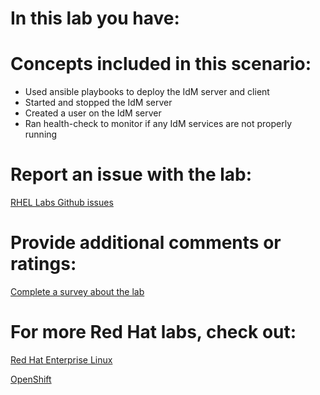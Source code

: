 # In this lab you have:
# Concepts included in this scenario:
* Used ansible playbooks to deploy the IdM server and client
* Started and stopped the IdM server
* Created a user on the IdM server 
* Ran health-check to monitor if any IdM services are not properly running

# Report an issue with the lab:
[RHEL Labs Github issues](https://github.com/rhel-labs/learn-katacoda/issues)

# Provide additional comments or ratings:
[Complete a survey about the lab](https://forms.gle/vipkbKFYcKx9YYSs6)

# For more Red Hat labs, check out:
[Red Hat Enterprise Linux](https://lab.redhat.com)

[OpenShift](https://learn.openshift.com)

